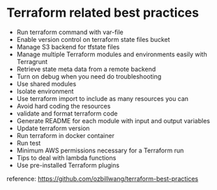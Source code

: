 # Terraform related best practices

* Run terraform command with var-file
* Enable version control on terraform state files bucket
* Manage S3 backend for tfstate files
* Manage multiple Terraform modules and environments easily with Terragrunt
* Retrieve state meta data from a remote backend
* Turn on debug when you need do troubleshooting
* Use shared modules
* Isolate environment
* Use terraform import to include as many resources you can
* Avoid hard coding the resources
* validate and format terraform code
* Generate README for each module with input and output variables
* Update terraform version
* Run terraform in docker container
* Run test
* Minimum AWS permissions necessary for a Terraform run
* Tips to deal with lambda functions
* Use pre-installed Terraform plugins

reference: https://github.com/ozbillwang/terraform-best-practices
